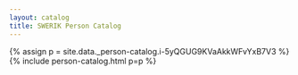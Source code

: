 ```yaml
---
layout: catalog
title: SWERIK Person Catalog
---
```

{% assign p = site.data._person-catalog.i-5yQGUG9KVaAkkWFvYxB7V3 %}
{% include person-catalog.html p=p %}

